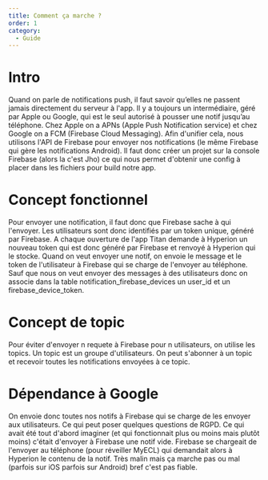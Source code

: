 ```yaml
---
title: Comment ça marche ?
order: 1
category:
  - Guide
---
```


# Intro
Quand on parle de notifications push, il faut savoir qu’elles ne passent jamais directement du serveur à l'app.
Il y a toujours un intermédiaire, géré par Apple ou Google, qui est le seul autorisé à pousser une notif jusqu’au téléphone.
Chez Apple on a APNs (Apple Push Notification service) et chez Google on a FCM (Firebase Cloud Messaging).
Afin d'unifier cela, nous utilisons l'API de Firebase pour envoyer nos notifications (le même Firebase qui gère les notifications Android).
Il faut donc créer un projet sur la console Firebase (alors la c'est Jho) ce qui nous permet d'obtenir une config à placer dans les fichiers pour build notre app.

# Concept fonctionnel
Pour envoyer une notification, il faut donc que Firebase sache à qui l'envoyer. Les utilisateurs sont donc identifiés par un token unique, généré par Firebase.
A chaque ouverture de l'app Titan demande à Hyperion un nouveau token qui est donc généré par Firebase et renvoyé à Hyperion qui le stocke.
Quand on veut envoyer une notif, on envoie le message et le token de l'utilisateur à Firebase qui se charge de l'envoyer au téléphone.
Sauf que nous on veut envoyer des messages à des utilisateurs donc on associe dans la table notification_firebase_devices un user_id et un firebase_device_token.

# Concept de topic
Pour éviter d'envoyer n requete à Firebase pour n utilisateurs, on utilise les topics.
Un topic est un groupe d'utilisateurs. On peut s'abonner à un topic et recevoir toutes les notifications envoyées à ce topic.

# Dépendance à Google

On envoie donc toutes nos notifs à Firebase qui se charge de les envoyer aux utilisateurs. Ce qui peut poser quelques questions de RGPD.
Ce qui avait été tout d'abord imaginer (et qui fonctionnait plus ou moins mais plutôt moins) c'était d'envoyer à Firebase une notif vide.
Firebase se chargeait de l'envoyer au téléphone (pour réveiller MyECL) qui demandait alors à Hyperion le contenu de la notif.
Très malin mais ça marche pas ou mal (parfois sur iOS parfois sur Android) bref c'est pas fiable.
